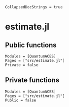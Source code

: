 ```@meta
CollapsedDocStrings = true
```

# estimate.jl

## Public functions

```@autodocs
Modules = [QuantumACES]
Pages = ["src/estimate.jl"]
Private = false
```

## Private functions

```@autodocs
Modules = [QuantumACES]
Pages = ["src/estimate.jl"]
Public = false
```
